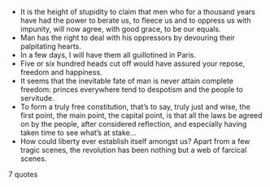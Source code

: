  - It is the height of stupidity to claim that men who for a thousand years have had the power to berate us, to fleece us and to oppress us with impunity, will now agree, with good grace, to be our equals.
 - Man has the right to deal with his oppressors by devouring their palpitating hearts.
 - In a few days, I will have them all guillotined in Paris.
 - Five or six hundred heads cut off would have assured your repose, freedom and happiness.
 - It seems that the inevitable fate of man is never attain complete freedom: princes everywhere tend to despotism and the people to servitude.
 - To form a truly free constitution, that’s to say, truly just and wise, the first point, the main point, the capital point, is that all the laws be agreed on by the people, after considered reflection, and especially having taken time to see what’s at stake...
 - How could liberty ever establish itself amongst us? Apart from a few tragic scenes, the revolution has been nothing but a web of farcical scenes.

7 quotes